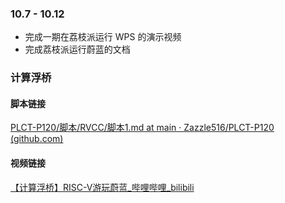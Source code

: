 ### 10.7 - 10.12

- 完成一期在荔枝派运行 WPS 的演示视频
- 完成荔枝派运行蔚蓝的文档



### 计算浮桥



#### 脚本链接

[PLCT-P120/脚本/RVCC/脚本1.md at main · Zazzle516/PLCT-P120 (github.com)](https://github.com/Zazzle516/PLCT-P120/blob/main/脚本/RVCC/脚本1.md) 



#### 视频链接

[【计算浮桥】RISC-V游玩蔚蓝_哔哩哔哩_bilibili](https://www.bilibili.com/video/BV1zk2GYdE6V/?spm_id_from=333.999.0.0&vd_source=def395bf81634ebee1a6e15ae3527074) 

